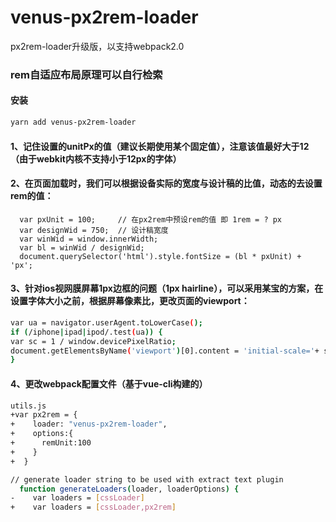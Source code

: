 # venus-px2rem-loader
px2rem-loader升级版，以支持webpack2.0

### rem自适应布局原理可以自行检索

#### 安装
```bash
yarn add venus-px2rem-loader

```

#### 1、记住设置的unitPx的值（建议长期使用某个固定值），注意该值最好大于12（由于webkit内核不支持小于12px的字体）

#### 2、在页面加载时，我们可以根据设备实际的宽度与设计稿的比值，动态的去设置rem的值：
```basj
  var pxUnit = 100;     // 在px2rem中预设rem的值 即 1rem = ? px
  var designWid = 750;  // 设计稿宽度
  var winWid = window.innerWidth;
  var bl = winWid / designWid;
  document.querySelector('html').style.fontSize = (bl * pxUnit) + 'px';
```
#### 3、针对ios视网膜屏幕1px边框的问题（1px hairline），可以采用某宝的方案，在设置字体大小之前，根据屏幕像素比，更改页面的viewport：
```bash
var ua = navigator.userAgent.toLowerCase();
if (/iphone|ipad|ipod/.test(ua)) {
var sc = 1 / window.devicePixelRatio;
document.getElementsByName('viewport')[0].content = 'initial-scale='+ sc +', maximum-scale='+ sc +', minimum-scale='+ sc +', user-scalable=no';
}
```

#### 4、更改webpack配置文件（基于vue-cli构建的）
```bash
utils.js
+var px2rem = {
+    loader: "venus-px2rem-loader",
+    options:{
+      remUnit:100
+    }
+  }

// generate loader string to be used with extract text plugin
  function generateLoaders(loader, loaderOptions) {
-    var loaders = [cssLoader]
+    var loaders = [cssLoader,px2rem]
```

